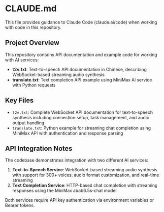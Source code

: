 # CLAUDE.md

This file provides guidance to Claude Code (claude.ai/code) when working with code in this repository.

## Project Overview

This repository contains API documentation and example code for working with AI services:

- **t2v.txt**: Text-to-speech API documentation in Chinese, describing WebSocket-based streaming audio synthesis
- **translate.txt**: Text completion API example using MiniMax AI service with Python requests

## Key Files

- `t2v.txt`: Complete WebSocket API documentation for text-to-speech synthesis including connection setup, task management, and audio output handling
- `translate.txt`: Python example for streaming chat completion using MiniMax API with authentication and response parsing

## API Integration Notes

The codebase demonstrates integration with two different AI services:
1. **Text-to-Speech Service**: WebSocket-based streaming audio synthesis with support for 300+ voices, audio format customization, and real-time streaming
2. **Text Completion Service**: HTTP-based chat completion with streaming responses using the MiniMax abab6.5s-chat model

Both services require API key authentication via environment variables or Bearer tokens.